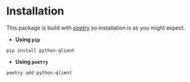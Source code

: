 # Installation

This package is build with [poetry](https://python-poetry.org/) so installation is as you might expect.

* **Using `pip`**
```shell
pip install python-qlient
```

* **Using `poetry`**
```shell
poetry add python-qlient
```
